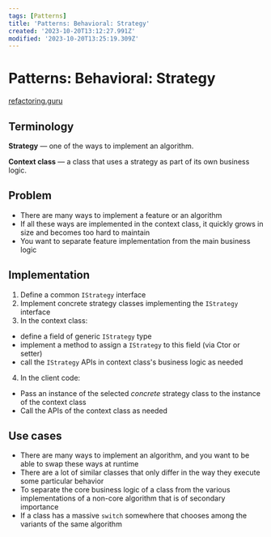 ```yaml
---
tags: [Patterns]
title: 'Patterns: Behavioral: Strategy'
created: '2023-10-20T13:12:27.991Z'
modified: '2023-10-20T13:25:19.309Z'
---
```


# Patterns: Behavioral: Strategy

[refactoring.guru](https://refactoring.guru/design-patterns/strategy)


## Terminology

**Strategy** &mdash; one of the ways to implement an algorithm.

**Context class** &mdash; a class that uses a strategy as part of its own business logic.


## Problem

- There are many ways to implement a feature or an algorithm
- If all these ways are implemented in the context class, it quickly grows in size and becomes too hard to maintain
- You want to separate feature implementation from the main business logic


## Implementation

1. Define a common `IStrategy` interface
2. Implement concrete strategy classes implementing the `IStrategy` interface
3. In the context class:
  - define a field of generic `IStrategy` type
  - implement a method to assign a `IStrategy` to this field (via Ctor or setter)
  - call the `IStrategy` APIs in context class's business logic as needed
4. In the client code:
  - Pass an instance of the selected _concrete_ strategy class to the instance of the context class
  - Call the APIs of the context class as needed


## Use cases

- There are many ways to implement an algorithm, and you want to be able to swap these ways at runtime
- There are a lot of similar classes that only differ in the way they execute some particular behavior
- To separate the core business logic of a class from the various implementations of a non-core algorithm that is of secondary importance
- If a class has a massive `switch` somewhere that chooses among the variants of the same algorithm
